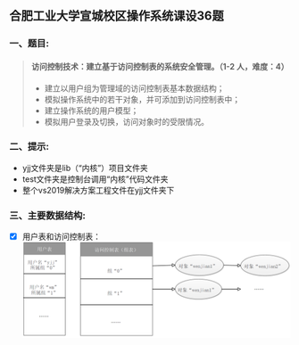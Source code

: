 ## 合肥工业大学宣城校区操作系统课设36题
###  __一、题目:__
> #### 访问控制技术：建立基于访问控制表的系统安全管理。（1-2 人，难度：4）
> * 建立以用户组为管理域的访问控制表基本数据结构；
> * 模拟操作系统中的若干对象，并可添加到访问控制表中；
> * 建立操作系统的用户模型；
> * 模拟用户登录及切换，访问对象时的受限情况。

### __二、提示__:
* yjj文件夹是lib（“内核”）项目文件夹
* test文件夹是控制台调用“内核”代码文件夹
* 整个vs2019解决方案工程文件在yjj文件夹下

### __三、主要数据结构__:
- [x] 用户表和访问控制表：
![表](./doc/主要数据结构.png)